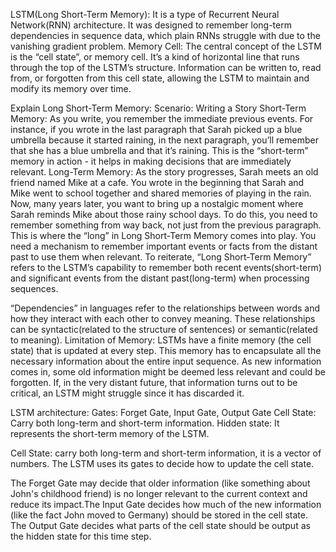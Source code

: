 LSTM(Long Short-Term Memory): 
It is a type of Recurrent Neural Network(RNN) architecture. It was designed to remember long-term dependencies in sequence data, which plain RNNs struggle with due to the vanishing gradient problem.
Memory Cell: The central concept of the LSTM is the “cell state”, or memory cell. It’s a kind of horizontal line that runs through the top of the LSTM’s structure. Information can be written to, read from, or forgotten from this cell state, allowing the LSTM to maintain and modify its memory over time.

Explain Long Short-Term Memory:
Scenario: Writing a Story
Short-Term Memory: 
As you write, you remember the immediate previous events. For instance, if you wrote in the last paragraph that Sarah picked up a blue umbrella because it started raining, in the next paragraph, you’ll remember that she has a blue umbrella and that it’s raining. This is the “short-term” memory in action - it helps in making decisions that are immediately relevant.
Long-Term Memory:
As the story progresses, Sarah meets an old friend named Mike at a cafe. You wrote in the beginning that Sarah and Mike went to school together and shared memories of playing in the rain. Now, many years later, you want to bring up a nostalgic moment where Sarah reminds Mike about those rainy school days. To do this, you need to remember something from way back, not just from the previous paragraph. This is where the “long” in Long Short-Term Memory comes into play. You need a mechanism to remember important events or facts from the distant past to use them when relevant. 
To reiterate, “Long Short-Term Memory” refers to the LSTM’s capability to remember both recent events(short-term) and significant events from the distant past(long-term) when processing sequences.

“Dependencies” in languages refer to the relationships between words and how they interact with each other to convey meaning. These relationships can be syntactic(related to the structure of sentences) or semantic(related to meaning).
Limitation of Memory: LSTMs have a finite memory (the cell state) that is updated at every step. This memory has to encapsulate all the necessary information about the entire input sequence. As new information comes in, some old information might be deemed less relevant and could be forgotten. If, in the very distant future, that information turns out to be critical, an LSTM might struggle since it has discarded it.

LSTM architecture:
Gates: Forget Gate, Input Gate, Output Gate
Cell State: Carry both long-term and short-term information. 
Hidden state: It represents the short-term memory of the LSTM.

Cell State: carry both long-term and short-term information, it is a vector of numbers. The LSTM uses its gates to decide how to update the cell state. 

The Forget Gate may decide that older information (like something about John's childhood friend) is no longer relevant to the current context and reduce its impact.The Input Gate decides how much of the new information (like the fact John moved to Germany) should be stored in the cell state. The Output Gate decides what parts of the cell state should be output as the hidden state for this time step.

